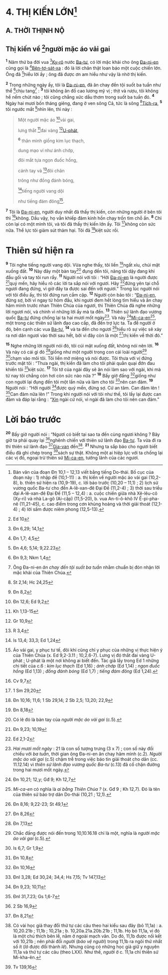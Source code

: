 # 4. THỊ KIẾN LỚN[^1-62ba1dd1-e67b-4113-bd2b-4abc0648f4ff]

## A. THỜI THỊNH NỘ

## Thị kiến về [^1@-62ba1dd1-e67b-4113-bd2b-4abc0648f4ff]người mặc áo vải gai
<sup><b>1</b></sup> Năm thứ ba đời vua [^2@-62ba1dd1-e67b-4113-bd2b-4abc0648f4ff][Ky-rô]() nước [Ba-tư](), có lời mặc khải cho ông [Đa-ni-en]() cũng gọi là [^3@-62ba1dd1-e67b-4113-bd2b-4abc0648f4ff][Bên-tơ-sát-xa]() : đó là lời chân thật loan báo một cuộc chiến lớn. Ông đã [^4@-62ba1dd1-e67b-4113-bd2b-4abc0648f4ff]hiểu lời ấy ; ông đã được ơn am hiểu như vậy là nhờ thị kiến.

<sup><b>2</b></sup> Trong những ngày ấy, tôi là [Đa-ni-en](), đã ăn chay đền tội suốt ba tuần như thể [^5@-62ba1dd1-e67b-4113-bd2b-4abc0648f4ff]chịu tang[^2-62ba1dd1-e67b-4113-bd2b-4abc0648f4ff] : <sup><b>3</b></sup> tôi không ăn đồ cao lương mỹ vị ; thịt và rượu, tôi không hề nếm chút nào ; tôi cũng chẳng xức dầu thơm trong suốt ba tuần đó. <sup><b>4</b></sup> Ngày hai mươi bốn tháng giêng, đang ở ven sông Cả, tức là sông [^6@-62ba1dd1-e67b-4113-bd2b-4abc0648f4ff][Tích-ra](), <sup><b>5</b></sup> tôi ngước mắt [^7@-62ba1dd1-e67b-4113-bd2b-4abc0648f4ff]nhìn lên, thì này :

> Một người mặc áo [^8@-62ba1dd1-e67b-4113-bd2b-4abc0648f4ff]vải gai,
>
> lưng thắt [^9@-62ba1dd1-e67b-4113-bd2b-4abc0648f4ff]đai vàng [^10@-62ba1dd1-e67b-4113-bd2b-4abc0648f4ff][U-phát](),
>
> <sup><b>6</b></sup> thân mình giống kim lục thạch,
>
> dung mạo ví như ánh chớp,
>
> đôi mắt tựa ngọn đuốc hồng,
>
> cánh tay và [^11@-62ba1dd1-e67b-4113-bd2b-4abc0648f4ff]đôi chân
>
> trông như đồng đánh bóng,
>
> [^12@-62ba1dd1-e67b-4113-bd2b-4abc0648f4ff]tiếng người vang dội
>
> như tiếng đám đông[^3-62ba1dd1-e67b-4113-bd2b-4abc0648f4ff].

<sup><b>7</b></sup> Tôi là [Đa-ni-en](), người duy nhất đã thấy thị kiến, còn những người ở bên tôi thì [^13@-62ba1dd1-e67b-4113-bd2b-4abc0648f4ff]không. Dầu vậy, họ vẫn khiếp đảm kinh hồn chạy trốn tìm chỗ ẩn. <sup><b>8</b></sup> Chỉ còn lại có một mình tôi, và tôi đã thấy thị kiến lớn ấy. Tôi [^14@-62ba1dd1-e67b-4113-bd2b-4abc0648f4ff]không còn sức nữa. Thể lực tôi giảm sút thảm hại. Tôi đã [^15@-62ba1dd1-e67b-4113-bd2b-4abc0648f4ff]kiệt sức rồi.

# Thiên sứ hiện ra
<sup><b>9</b></sup> Tôi nghe tiếng người vang dội. Vừa nghe thấy, tôi liền [^16@-62ba1dd1-e67b-4113-bd2b-4abc0648f4ff]ngất xỉu, chúi mặt xuống đất. <sup><b>10</b></sup> Này đây một bàn tay[^4-62ba1dd1-e67b-4113-bd2b-4abc0648f4ff] đụng đến tôi, nâng tôi dậy đang khi đầu gối và tay tôi run rẩy. <sup><b>11</b></sup> Người nói với tôi : “Hỡi [Đa-ni-en]() là người được [^17@-62ba1dd1-e67b-4113-bd2b-4abc0648f4ff]quý mến, hãy hiểu rõ các lời ta sắp nói với ngươi. Hãy [^18@-62ba1dd1-e67b-4113-bd2b-4abc0648f4ff]đứng yên tại chỗ ngươi đang đứng, vì giờ đây ta được sai đến với ngươi.” Trong lúc người nói với tôi điều ấy, thì tôi đứng run cầm cập. <sup><b>12</b></sup> Người còn bảo tôi : “[Đa-ni-en](), đừng sợ, bởi vì ngay từ hôm đầu, khi ngươi đem hết lòng tìm hiểu và ăn chay hãm mình trước nhan Thiên Chúa của ngươi, thì Thiên Chúa đã nghe những lời ngươi nói, và chính vì những lời ấy mà ta đến. <sup><b>13</b></sup> Thiên sứ lãnh đạo vương quốc [Ba-tư]() đứng chống lại ta hai mươi mốt ngày[^5-62ba1dd1-e67b-4113-bd2b-4abc0648f4ff]. Và này [^19@-62ba1dd1-e67b-4113-bd2b-4abc0648f4ff][Mi-ca-en]()[^6-62ba1dd1-e67b-4113-bd2b-4abc0648f4ff], một trong các thiên sứ lãnh đạo cao cấp, đã đến trợ lực ta. Ta để người ở đó, bên cạnh các vua [Ba-tư](), <sup><b>14</b></sup> và ta đến cho ngươi [^20@-62ba1dd1-e67b-4113-bd2b-4abc0648f4ff]hiểu rõ sự việc sẽ xảy ra nơi dân ngươi vào thời sau hết, bởi vì đây còn là một [^21@-62ba1dd1-e67b-4113-bd2b-4abc0648f4ff]thị kiến về thời đó.”

<sup><b>15</b></sup> Nghe những lời người nói đó, tôi cúi mặt xuống đất, không nói nên lời. <sup><b>16</b></sup> Và này có cái gì đó [^22@-62ba1dd1-e67b-4113-bd2b-4abc0648f4ff]giống như một người trong con cái loài người[^7-62ba1dd1-e67b-4113-bd2b-4abc0648f4ff] [^23@-62ba1dd1-e67b-4113-bd2b-4abc0648f4ff]chạm vào môi tôi. Tôi liền mở miệng và nói được. Tôi thưa với vị đứng trước mặt tôi : “Thưa ngài, thị kiến đã làm cho tôi phải quằn quại đớn đau khiến tôi [^24@-62ba1dd1-e67b-4113-bd2b-4abc0648f4ff]kiệt sức. <sup><b>17</b></sup> Tôi tớ của ngài đây sẽ ăn nói làm sao với ngài, khi mà từ nay tôi chẳng còn hơi còn sức nào nữa ?” <sup><b>18</b></sup> Bấy giờ đấng [^25@-62ba1dd1-e67b-4113-bd2b-4abc0648f4ff]giống như con người lại đụng đến tôi một lần nữa và làm cho tôi [^26@-62ba1dd1-e67b-4113-bd2b-4abc0648f4ff]nên can đảm. <sup><b>19</b></sup> Người nói : “Hỡi người [^27@-62ba1dd1-e67b-4113-bd2b-4abc0648f4ff]được quý mến, đừng sợ. Cứ an tâm. Can đảm lên ! [^28@-62ba1dd1-e67b-4113-bd2b-4abc0648f4ff]Can đảm nữa lên !” Trong khi người nói với tôi như thế, tôi lấy lại được can đảm và đáp lại rằng : “[Xin]() ngài cứ nói, vì ngài đã làm cho tôi nên can đảm.”

# Lời báo trước
<sup><b>20</b></sup> Bấy giờ người nói : “Ngươi có biết tại sao ta đến cùng ngươi không ? Bây giờ ta phải quay lại [^29@-62ba1dd1-e67b-4113-bd2b-4abc0648f4ff]nghênh chiến với thiên sứ lãnh đạo [Ba-tư](). Ta vừa đi ra thì thiên sứ lãnh đạo [^30@-62ba1dd1-e67b-4113-bd2b-4abc0648f4ff][Gia-van]() đến[^8-62ba1dd1-e67b-4113-bd2b-4abc0648f4ff]. <sup><b>21</b></sup> Nhưng ta sắp báo cho ngươi biết điều đã ghi chép trong [^31@-62ba1dd1-e67b-4113-bd2b-4abc0648f4ff]sách sự thật. Không một ai hiệp lực với ta chống lại các vị đó, ngoại trừ thiên sứ [Mi-ca-en](), tướng lãnh của các ngươi.

[^1-62ba1dd1-e67b-4113-bd2b-4abc0648f4ff]: Bản văn của đoạn Đn 10,1 – 12,13 viết bằng tiếng Do-thái. Bố cục của đoạn này : 1) nhập đề (10,1-11) : a. thị kiến về người mặc áo vải gai (10,2-8), b. thiên sứ hiện ra (10,9-19), c. lời báo trước (10,20 – 11,1) ; 2) lịch sử vương quốc Ba-tư cho đến A-lê-xan-đê Đại Đế (11,2-4) ; 3) thời sau triều đại A-lê-xan-đê Đại Đế (11,5 – 12,4) : a. cuộc chiến giữa nhà Xê-lêu-cô (Xy-ri) và nhà La-gô (Ai-cập) (11,5-20), b. vua An-ti-ô-khô IV Ê-pi-pha-nê (11,21-45), c. cao điểm trong cơn khủng hoảng và thời giải thoát (12,1-4) ; 4) lời sấm được niêm phong (12,5-13).
[^2-62ba1dd1-e67b-4113-bd2b-4abc0648f4ff]: Ông Đa-ni-en *ăn chay đền tội suốt ba tuần* nhằm chuẩn bị đón nhận lời mặc khải của Thiên Chúa.
[^3-62ba1dd1-e67b-4113-bd2b-4abc0648f4ff]: Áo vải gai, y phục tư tế, đôi khi cũng chỉ y phục của những vị thực hiện ý của Thiên Chúa (x. Ed 9,2-3.11 ; 10,2.6-7). Lưng vị đó thắt đai vàng U-phát ; U-phát là một nơi không ai biết đến. Tác giả lấy trong Ed 1 những chi tiết của c.6 : *kim lục thạch* (Ed 1,16) ; *ánh chớp* (Ed 1,14) ; *ngọn đuốc hồng* (Ed 1,13) ; *đồng đánh bóng* (Ed 1,7) ; *tiếng đám đông* (Ed 1,24).
[^4-62ba1dd1-e67b-4113-bd2b-4abc0648f4ff]: Có lẽ đó là bàn tay của *người mặc áo vải gai* (c.5).
[^5-62ba1dd1-e67b-4113-bd2b-4abc0648f4ff]: *Hai mươi mốt ngày* : 21 là con số tượng trưng (3 x 7) ; con số này đối chiếu với *ba tuần*, thời gian ông Đa-ni-en ăn chay hãm mình (c.2). *Người mặc áo vải gai* (c.5) chậm trễ trong việc báo tin giải thoát cho dân (cc. 11.12.14) vì *thiên sứ lãnh đạo vương quốc Ba-tư* (c.13) đã cố chặn đường trong hai mươi mốt ngày.
[^6-62ba1dd1-e67b-4113-bd2b-4abc0648f4ff]: *Mi-ca-en* có nghĩa là *ai bằng Thiên Chúa ?* (x. Gđ 9 ; Kh 12,7). Đó là tên của thiên sứ bảo trợ dân Do-thái (10,21 ; 12,1).
[^7-62ba1dd1-e67b-4113-bd2b-4abc0648f4ff]: Chắc đấng được nói đến trong 10,10.16.18 chỉ là một, nghĩa là *người mặc áo vải gai* (c.5).
[^8-62ba1dd1-e67b-4113-bd2b-4abc0648f4ff]: Có vài học giả thay đổi thứ tự các câu theo hai kiểu sau đây (bỏ 11,1a) : a. 10,20.21b ; 11,1b ; 10,21a ; b. 10,20a.21a.20b.21b ; 11,1b. Họ bỏ 11,1a, vì đó là một chú thích bên lề, nằm ở ngoài mạch văn. Do đó, 11,1b được nối kết với 10,21b ; nên phải đổi *người* (*bảo vệ người*) trong 11,1b ra ngôi thứ nhất số ít (*lô* được đổi thành *lê*). Nhưng cũng có những học giả giữ y nguyên 11,1a và thứ tự các câu (theo LXX). Như thế, *người* ở c. 11,1a chỉ thiên sứ Mi-kha-ên.
[^1@-62ba1dd1-e67b-4113-bd2b-4abc0648f4ff]: Ed 10
[^2@-62ba1dd1-e67b-4113-bd2b-4abc0648f4ff]: Đn 6,29; 14,1
[^3@-62ba1dd1-e67b-4113-bd2b-4abc0648f4ff]: Đn 1,7; 4,5
[^4@-62ba1dd1-e67b-4113-bd2b-4abc0648f4ff]: Đn 4,6; 5,14; 9,22.23
[^5@-62ba1dd1-e67b-4113-bd2b-4abc0648f4ff]: Đn 9,3; Nkm 1,4
[^6@-62ba1dd1-e67b-4113-bd2b-4abc0648f4ff]: St 2,14; Hc 24,25
[^7@-62ba1dd1-e67b-4113-bd2b-4abc0648f4ff]: Đn 8,2
[^8@-62ba1dd1-e67b-4113-bd2b-4abc0648f4ff]: Đn 12,6; Ed 9,2
[^9@-62ba1dd1-e67b-4113-bd2b-4abc0648f4ff]: Kh 1,13-15
[^10@-62ba1dd1-e67b-4113-bd2b-4abc0648f4ff]: Gr 10,9
[^11@-62ba1dd1-e67b-4113-bd2b-4abc0648f4ff]: R 3,4
[^12@-62ba1dd1-e67b-4113-bd2b-4abc0648f4ff]: Is 13,4; 33,3; Ed 1,24
[^13@-62ba1dd1-e67b-4113-bd2b-4abc0648f4ff]: Cv 9,7
[^14@-62ba1dd1-e67b-4113-bd2b-4abc0648f4ff]: 1 Sm 29,20
[^15@-62ba1dd1-e67b-4113-bd2b-4abc0648f4ff]: Đn 10,16; 11,6; 1 Sb 29,14; 2 Sb 2,5; 13,20; 22,9
[^16@-62ba1dd1-e67b-4113-bd2b-4abc0648f4ff]: Đn 8,18
[^17@-62ba1dd1-e67b-4113-bd2b-4abc0648f4ff]: Đn 9,23; 10,19
[^18@-62ba1dd1-e67b-4113-bd2b-4abc0648f4ff]: Ed 2,1-2
[^19@-62ba1dd1-e67b-4113-bd2b-4abc0648f4ff]: Đn 10,21; 12,y; Gđ 9; Kh 12,7
[^20@-62ba1dd1-e67b-4113-bd2b-4abc0648f4ff]: Đn 8,16; 9,22-23; St 49,1
[^21@-62ba1dd1-e67b-4113-bd2b-4abc0648f4ff]: Đn 8,26
[^22@-62ba1dd1-e67b-4113-bd2b-4abc0648f4ff]: Đn 7,13
[^23@-62ba1dd1-e67b-4113-bd2b-4abc0648f4ff]: Is 6,7; Gr 1,9
[^24@-62ba1dd1-e67b-4113-bd2b-4abc0648f4ff]: Đn 10,8
[^25@-62ba1dd1-e67b-4113-bd2b-4abc0648f4ff]: Đn 10,16
[^26@-62ba1dd1-e67b-4113-bd2b-4abc0648f4ff]: Đnl 3,28; Ed 30,24; 34,4; Hs 7,15; Tv 147,13
[^27@-62ba1dd1-e67b-4113-bd2b-4abc0648f4ff]: Đn 9,23; 10,11
[^28@-62ba1dd1-e67b-4113-bd2b-4abc0648f4ff]: Đnl 31,7.23; Gs 1,6-7
[^29@-62ba1dd1-e67b-4113-bd2b-4abc0648f4ff]: 2 Sb 16,9
[^30@-62ba1dd1-e67b-4113-bd2b-4abc0648f4ff]: Đn 8,21
[^31@-62ba1dd1-e67b-4113-bd2b-4abc0648f4ff]: Tv 139,16